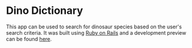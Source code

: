 # Dino Dictionary

This app can be used to search for dinosaur species based on the user's search criteria. It was built using [Ruby on Rails](rubyonrails.org/) and a development preview can be found [here](dino-dictionary.herokuapp.com).
